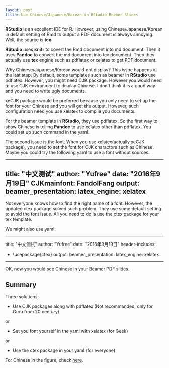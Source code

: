 ```yaml
---
layout: post
title: Use Chinese/Japanese/Korean in RStudio Beamer Slides
---
```


**RStudio** is an excellent IDE for R. However, using Chinese/Japanese/Korean in default setting of Rmd to output a PDF document is always annoying. Well, the source is **tex**.

**RStudio** uses **knitr** to covert the Rmd document into md document. Then it uses **Pandoc** to convert the md document into tex document. Then they actually use **tex** engine such as pdflatex or xelatex to get PDF document. 

Why Chinese/Japanese/Korean would not display? This issue happens at the last step. By default, some templates such as beamer in **RStudio** use pdflatex. However, you might need CJK package. However you would need to use CJK environment to display Chinese. I don't think it is a good way and you need to write ugly documents.

xeCJK package would be preferred because you only need to set up the font for your Chinese and you will get the output. However, such configuration need you use xelatex to compile you documents.

For the beamer template in **RStudio**, they use pdflatex. So the first way to show Chinese is telling **Pandoc** to use xelatex other than pdflatex. You could set up such command in the yaml.

The second issue is the font. When you use xelatex(actually xeCJK package), you need to set the font for CJK charactors such as Chinese. Maybe you could try the following yaml to use a font without sources.

---
title: "中文测试"
author: "Yufree"
date: "2016年9月19日"
CJKmainfont: FandolFang
output:
  beamer_presentation:
    latex_engine: xelatex
---

Not everyone knows how to find the right name of a font. However, the updated ctex package solved such problem. They use some default setting to avoid the font issue. All you need to do is use the ctex package for your tex template.

We might also use yaml:

---
title: "中文测试"
author: "Yufree"
date: "2016年9月19日"
header-includes:
  - \usepackage{ctex}
output: 
  beamer_presentation:
    latex_engine: xelatex
---

OK, now you would see Chinese in your Beamer PDF slides.

## Summary

Three solutions:

- Use CJK packages along with pdflatex (Not recommanded, only for Guru from 20 century)

or

- Set you font yourself in the yaml with xelatex (for Geek)

or

- Use the ctex package in your yaml (for everyone)

For Chinese in the figure, check [here](http://yufree.cn/blog/2014/07/21/rmd-to-pdf.html).